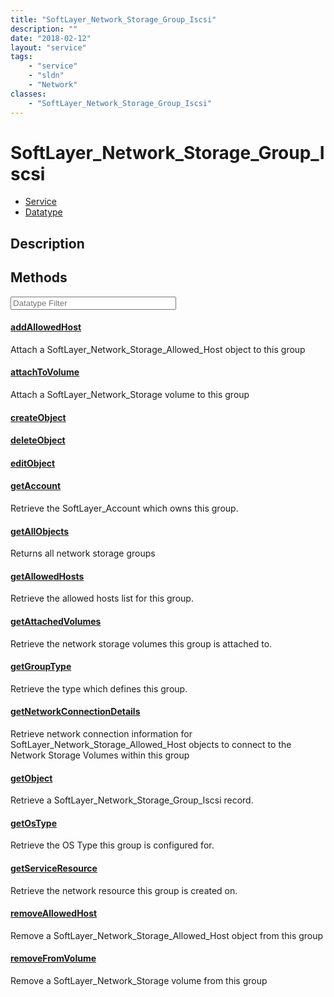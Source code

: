 ```yaml
---
title: "SoftLayer_Network_Storage_Group_Iscsi"
description: ""
date: "2018-02-12"
layout: "service"
tags:
    - "service"
    - "sldn"
    - "Network"
classes:
    - "SoftLayer_Network_Storage_Group_Iscsi"
---
```

# SoftLayer_Network_Storage_Group_Iscsi
<div id='service-datatype'>
    <ul id='sldn-reference-tabs'>
    <li id='service'> <a href='/reference/services/SoftLayer_Network_Storage_Group_Iscsi' >Service</a></li>    <li id='datatype'> <a href='/reference/datatypes/SoftLayer_Network_Storage_Group_Iscsi' >Datatype</a></li>
    </ul>
</div>

## Description




        
<div id="properties" class="content service-content">

## Methods

<div class="view-filters">
    <div class="clearfix">
        <div class="search-input-box">
            <input placeholder="Datatype Filter" onkeyup="titleSearch(inputId='edit-combine', divId='method-div', elementClass='method-row')" 
                type="text" id="edit-combine" value="" size="30" maxlength="128" class="form-text">
        </div>
    </div>
</div>

#### [addAllowedHost](/reference/services/SoftLayer_Network_Storage_Group_Iscsi/addAllowedHost)
Attach a SoftLayer_Network_Storage_Allowed_Host object to this group

#### [attachToVolume](/reference/services/SoftLayer_Network_Storage_Group_Iscsi/attachToVolume)
Attach a SoftLayer_Network_Storage volume to this group

#### [createObject](/reference/services/SoftLayer_Network_Storage_Group_Iscsi/createObject)


#### [deleteObject](/reference/services/SoftLayer_Network_Storage_Group_Iscsi/deleteObject)


#### [editObject](/reference/services/SoftLayer_Network_Storage_Group_Iscsi/editObject)


#### [getAccount](/reference/services/SoftLayer_Network_Storage_Group_Iscsi/getAccount)
Retrieve the SoftLayer_Account which owns this group.

#### [getAllObjects](/reference/services/SoftLayer_Network_Storage_Group_Iscsi/getAllObjects)
Returns all network storage groups

#### [getAllowedHosts](/reference/services/SoftLayer_Network_Storage_Group_Iscsi/getAllowedHosts)
Retrieve the allowed hosts list for this group.

#### [getAttachedVolumes](/reference/services/SoftLayer_Network_Storage_Group_Iscsi/getAttachedVolumes)
Retrieve the network storage volumes this group is attached to.

#### [getGroupType](/reference/services/SoftLayer_Network_Storage_Group_Iscsi/getGroupType)
Retrieve the type which defines this group.

#### [getNetworkConnectionDetails](/reference/services/SoftLayer_Network_Storage_Group_Iscsi/getNetworkConnectionDetails)
Retrieve network connection information for SoftLayer_Network_Storage_Allowed_Host objects to connect to the Network Storage Volumes within this group 

#### [getObject](/reference/services/SoftLayer_Network_Storage_Group_Iscsi/getObject)
Retrieve a SoftLayer_Network_Storage_Group_Iscsi record.

#### [getOsType](/reference/services/SoftLayer_Network_Storage_Group_Iscsi/getOsType)
Retrieve the OS Type this group is configured for.

#### [getServiceResource](/reference/services/SoftLayer_Network_Storage_Group_Iscsi/getServiceResource)
Retrieve the network resource this group is created on.

#### [removeAllowedHost](/reference/services/SoftLayer_Network_Storage_Group_Iscsi/removeAllowedHost)
Remove a SoftLayer_Network_Storage_Allowed_Host object from this group

#### [removeFromVolume](/reference/services/SoftLayer_Network_Storage_Group_Iscsi/removeFromVolume)
Remove a SoftLayer_Network_Storage volume from this group

</div>

